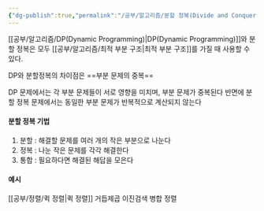 ```yaml
---
{"dg-publish":true,"permalink":"/공부/알고리즘/분할 정복(Divide and Conquer)/","noteIcon":""}
---
```


[[공부/알고리즘/DP(Dynamic Programming)\|DP(Dynamic Programming)]]와 분할 정복은 모두 [[공부/알고리즘/최적 부분 구조\|최적 부분 구조]]를 가질 때 사용할 수 있다.

DP와 분할정복의 차이점은 ==부분 문제의 중복==

DP 문제에서는 각 부분 문제들이 서로 영향을 미치며, 부분 문제가 중복된다
반면에 분할 정복 문제에서는 동일한 부분 문제가 반복적으로 계산되지 않는다

#### 분할 정복 기법
1. 분할 : 해결할 문제를 여러 개의 작은 부분으로 나눈다
2. 정복 : 나눈 작은 문제를 각각 해결한다
3. 통합 : 필요하다면 해결된 해답을 모은다

#### 예시
[[공부/정렬/퀵 정렬\|퀵 정렬]]
거듭제곱
이진검색
병합 정렬
